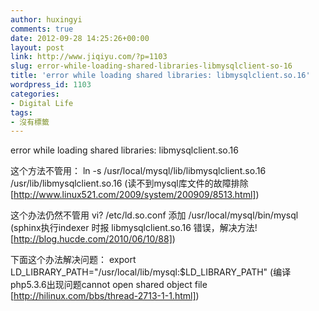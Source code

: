 ```yaml
---
author: huxingyi
comments: true
date: 2012-09-28 14:25:26+00:00
layout: post
link: http://www.jiqiyu.com/?p=1103
slug: error-while-loading-shared-libraries-libmysqlclient-so-16
title: 'error while loading shared libraries: libmysqlclient.so.16'
wordpress_id: 1103
categories:
- Digital Life
tags:
- 沒有標籤
---
```


error while loading shared libraries: libmysqlclient.so.16

这个方法不管用：
ln -s /usr/local/mysql/lib/libmysqlclient.so.16 /usr/lib/libmysqlclient.so.16
(读不到mysql库文件的故障排除 [http://www.linux521.com/2009/system/200909/8513.html])

这个办法仍然不管用
vi? /etc/ld.so.conf
添加
/usr/local/mysql/bin/mysql
(sphinx执行indexer 时报 libmysqlclient.so.16 错误，解决方法!
[http://blog.hucde.com/2010/06/10/88])

下面这个办法解决问题：
export LD_LIBRARY_PATH="/usr/local/lib/mysql:$LD_LIBRARY_PATH"
(编译php5.3.6出现问题cannot open shared object file
[http://hilinux.com/bbs/thread-2713-1-1.html])
